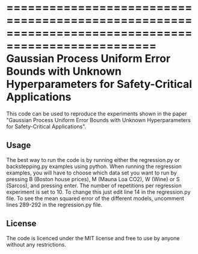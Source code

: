 ===================================================================================================
Gaussian Process Uniform Error Bounds with Unknown Hyperparameters for Safety-Critical Applications
===================================================================================================

This code can be used to reproduce the experiments shown in the paper 
"Gaussian Process Uniform Error Bounds with Unknown Hyperparameters for Safety-Critical Applications".


Usage
-------

The best way to run the code is by running either the regression.py or backstepping.py examples using python. When running the regression examples, you will have to choose which data set you want to run by pressing B (Boston house prices), M (Mauna Loa CO2), W (Wine) or S (Sarcos), and pressing enter.
The number of repetitions per regression experiment is set to 10. To change this just edit line 14 in the regression.py file.
To see the mean squared error of the different models, uncomment lines 289-292 in the regression.py file.

License
-------

The code is licenced under the MIT license and free to use by anyone without any restrictions.
